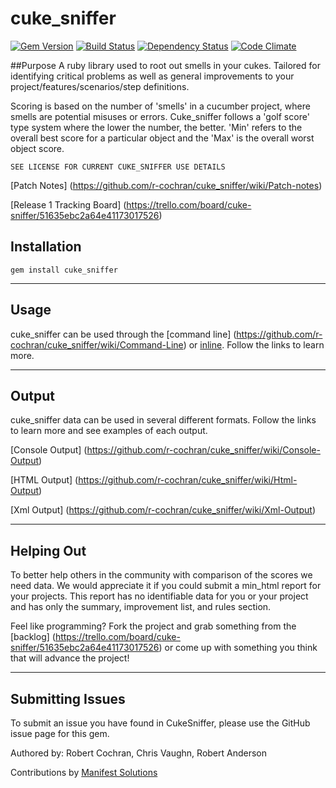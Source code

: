 cuke_sniffer 
============
[![Gem Version](https://badge.fury.io/rb/cuke_sniffer.png)](http://badge.fury.io/rb/cuke_sniffer)
[![Build Status](https://travis-ci.org/r-cochran/cuke_sniffer.png?branch=master)](https://travis-ci.org/r-cochran/cuke_sniffer)
[![Dependency Status](https://gemnasium.com/r-cochran/cuke_sniffer.png)](https://gemnasium.com/r-cochran/cuke_sniffer)
[![Code Climate](https://codeclimate.com/github/r-cochran/cuke_sniffer.png)](https://codeclimate.com/github/r-cochran/cuke_sniffer)

##Purpose
A ruby library used to root out smells in your cukes. Tailored for identifying critical problems as well as general improvements to your project/features/scenarios/step definitions.

Scoring is based on the number of 'smells' in a cucumber project, where smells
are potential misuses or errors. Cuke_sniffer follows a 'golf score' type system
where the lower the number, the better. 'Min' refers to the overall best score
for a particular object and the 'Max' is the overall worst object score.


`SEE LICENSE FOR CURRENT CUKE_SNIFFER USE DETAILS`

[Patch Notes] (https://github.com/r-cochran/cuke_sniffer/wiki/Patch-notes)

[Release 1 Tracking Board] (https://trello.com/board/cuke-sniffer/51635ebc2a64e41173017526)

Installation
-----------

    gem install cuke_sniffer

----
Usage
---
cuke_sniffer can be used through the [command line] (https://github.com/r-cochran/cuke_sniffer/wiki/Command-Line) or [inline](https://github.com/r-cochran/cuke_sniffer/wiki/Ruby-inline). Follow the links to learn more.

---    
Output
----
cuke_sniffer data can be used in several different formats. Follow the links to learn more and see examples of each output.

[Console Output] (https://github.com/r-cochran/cuke_sniffer/wiki/Console-Output)

[HTML Output] (https://github.com/r-cochran/cuke_sniffer/wiki/Html-Output)

[Xml Output] (https://github.com/r-cochran/cuke_sniffer/wiki/Xml-Output)

---
Helping Out
-----
To better help others in the community with comparison of the scores we need data. We would appreciate it if you could submit a min_html report for your projects. This report has no identifiable data for you or your project and has only the summary, improvement list, and rules section. 

Feel like programming? Fork the project and grab something from the [backlog] (https://trello.com/board/cuke-sniffer/51635ebc2a64e41173017526) or come up with something you think that will advance the project!


---
Submitting Issues
-----
To submit an issue you have found in CukeSniffer, please use the GitHub issue page for this gem.

Authored by: Robert Cochran, Chris Vaughn, Robert Anderson

Contributions by [Manifest Solutions](http://manifestcorp.com/Home.aspx)